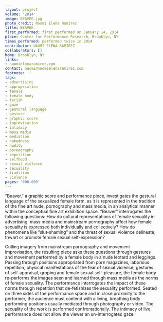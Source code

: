 ```yaml
---
layout: project
volume: '2014'
image: BEAVER.jpg
photo_credit: Naomi Elena Ramirez
title: BEAVER
first_performed: first performed on January 14, 2014
place: Center for Performance Research, Brooklyn, NY
times_performed: performed twice in 2014
contributor: NAOMI ELENA RAMIREZ
collaborators: []
home: Brooklyn, NY
links:
- naomielenaramirez.com
contact: naomi@naomielenaramirez.com
footnote: ''
tags:
- advertising
- appropriation
- female
- female body
- fetish
- gaze
- gestural language
- gesture
- graphic score
- improvisation
- intimacy
- mass media
- mediation
- nakedness
- nudity
- pornography
- repetition
- selfhood
- sexual violence
- sexuality
- tradition
- violence
pages: '008-009'
---
```


“Beaver,” a graphic score and performance piece, investigates the gestural language of the sexualized female form, as it is represented in the tradition of the fine art nude, pornography and mass media, in an analytical manner within the conceptual fine art exhibition space. “Beaver” interrogates the following questions: How do cultural representations of female sexuality in advertising, mass media and mainstream pornography affect how female sexuality is expressed both individually and collectively? How do phenomena like “slut-shaming” and the threat of sexual violence delineate, thwart or promote female sexual self-expression?

Culling imagery from mainstream pornography and movement improvisation, the resulting piece asks these questions through gestures and movement performed by a female body in a nude leotard and leggings. Passing through positions appropriated from porn magazines, laborious repetition, physical manifestations of the fear of sexual violence, gestures of self-appraisal, groping and female sexual self-pleasure, the female body re-performs the images seen and learned through mass media as the norms of female sexuality. The performance interrogates the impact of these norms through repetition that de-fetishizes the sexuality performed. Seated on three sides of the performance space and in close proximity to the performer, the audience must contend with a living, breathing body performing positions usually mediated through photography or video. The sexuality of the work is performed confrontationally. The intimacy of live performance does not allow the viewer an un-interrogated gaze.
